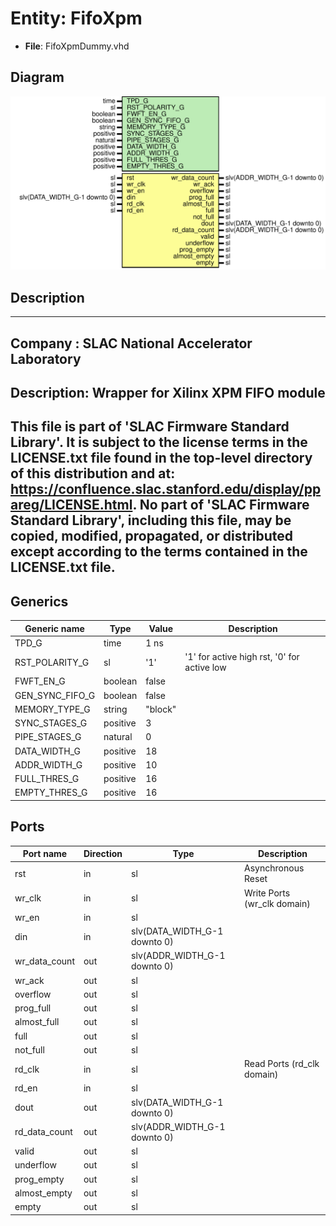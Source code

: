 # Entity: FifoXpm

- **File**: FifoXpmDummy.vhd
## Diagram

![Diagram](FifoXpmDummy.svg "Diagram")
## Description

-----------------------------------------------------------------------------
 Company    : SLAC National Accelerator Laboratory
-----------------------------------------------------------------------------
 Description: Wrapper for Xilinx XPM FIFO module
-----------------------------------------------------------------------------
 This file is part of 'SLAC Firmware Standard Library'.
 It is subject to the license terms in the LICENSE.txt file found in the
 top-level directory of this distribution and at:
    https://confluence.slac.stanford.edu/display/ppareg/LICENSE.html.
 No part of 'SLAC Firmware Standard Library', including this file,
 may be copied, modified, propagated, or distributed except according to
 the terms contained in the LICENSE.txt file.
-----------------------------------------------------------------------------
## Generics

| Generic name    | Type     | Value   | Description                                  |
| --------------- | -------- | ------- | -------------------------------------------- |
| TPD_G           | time     | 1 ns    |                                              |
| RST_POLARITY_G  | sl       | '1'     |  '1' for active high rst, '0' for active low |
| FWFT_EN_G       | boolean  | false   |                                              |
| GEN_SYNC_FIFO_G | boolean  | false   |                                              |
| MEMORY_TYPE_G   | string   | "block" |                                              |
| SYNC_STAGES_G   | positive | 3       |                                              |
| PIPE_STAGES_G   | natural  | 0       |                                              |
| DATA_WIDTH_G    | positive | 18      |                                              |
| ADDR_WIDTH_G    | positive | 10      |                                              |
| FULL_THRES_G    | positive | 16      |                                              |
| EMPTY_THRES_G   | positive | 16      |                                              |
## Ports

| Port name     | Direction | Type                         | Description                 |
| ------------- | --------- | ---------------------------- | --------------------------- |
| rst           | in        | sl                           | Asynchronous Reset          |
| wr_clk        | in        | sl                           | Write Ports (wr_clk domain) |
| wr_en         | in        | sl                           |                             |
| din           | in        | slv(DATA_WIDTH_G-1 downto 0) |                             |
| wr_data_count | out       | slv(ADDR_WIDTH_G-1 downto 0) |                             |
| wr_ack        | out       | sl                           |                             |
| overflow      | out       | sl                           |                             |
| prog_full     | out       | sl                           |                             |
| almost_full   | out       | sl                           |                             |
| full          | out       | sl                           |                             |
| not_full      | out       | sl                           |                             |
| rd_clk        | in        | sl                           | Read Ports (rd_clk domain)  |
| rd_en         | in        | sl                           |                             |
| dout          | out       | slv(DATA_WIDTH_G-1 downto 0) |                             |
| rd_data_count | out       | slv(ADDR_WIDTH_G-1 downto 0) |                             |
| valid         | out       | sl                           |                             |
| underflow     | out       | sl                           |                             |
| prog_empty    | out       | sl                           |                             |
| almost_empty  | out       | sl                           |                             |
| empty         | out       | sl                           |                             |
